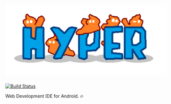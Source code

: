 # ![Hyper](art/logo_large.png)

[![Build Status](https://travis-ci.org/geeteshk/Hyper.svg?branch=master)](https://travis-ci.org/geeteshk/Hyper)
  
Web Development IDE for Android. :fire:
